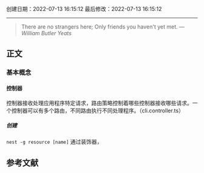 
创建日期：2022-07-13 16:15:12
最后修改：2022-07-13 16:15:12
- - -
> There are no strangers here; Only friends you haven't yet met.
> — <cite>William Butler Yeats</cite>

## 正文
### 基本概念
#### 控制器
控制器接收处理应用程序特定请求，路由策略控制着哪些控制器接收哪些请求。一个控制器可以有多个路由，不同路由执行不同处理程序。（cli.controller.ts）
##### 创建
`nest -g resource [name]`
通过装饰器，

## 参考文献
